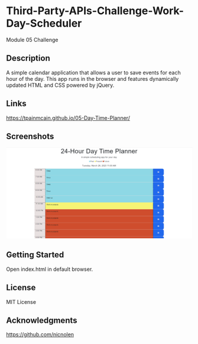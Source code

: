 # Third-Party-APIs-Challenge-Work-Day-Scheduler
Module 05 Challenge

## Description
A simple calendar application that allows a user to save events for each hour of the day. This app runs in the browser and features dynamically updated HTML and CSS powered by jQuery.

## Links
https://tpainmcain.github.io/05-Day-Time-Planner/

## Screenshots
![Scheduler](/assets/pics/dtp1.png?raw=true "Scheduler")

## Getting Started
Open index.html in default browser.

## License
MIT License

## Acknowledgments
https://github.com/nicnolen

